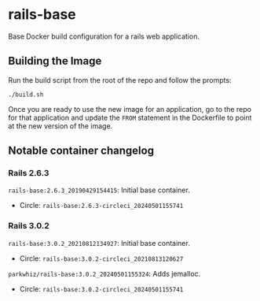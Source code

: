 # rails-base
Base Docker build configuration for a rails web application.

## Building the Image

Run the build script from the root of the repo and follow the prompts:
```
./build.sh
```

Once you are ready to use the new image for an application, go to the repo for that application and update the `FROM` statement in the Dockerfile to point at the new version of the image.

## Notable container changelog

### Rails 2.6.3

`rails-base:2.6.3_20190429154415`: Initial base container.
* Circle: `rails-base:2.6.3-circleci_20240501155741`

### Rails 3.0.2

`rails-base:3.0.2_20210812134927`: Initial base container.
* Circle: `rails-base:3.0.2-circleci_20210813120627`

`parkwhiz/rails-base:3.0.2_20240501155324`: Adds jemalloc.
* Circle: `rails-base:3.0.2-circleci_20240501155741`
